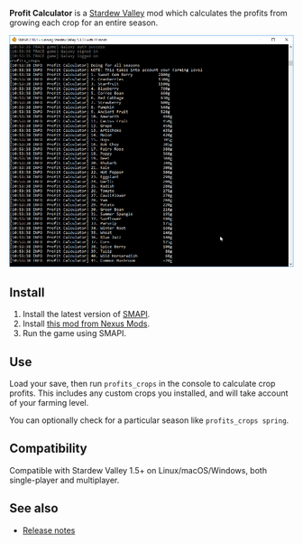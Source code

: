 ﻿**Profit Calculator** is a [Stardew Valley](http://stardewvalley.net/) mod which calculates the
profits from growing each crop for an entire season.

![](screenshot.png)

## Install
1. Install the latest version of [SMAPI](https://smapi.io).
2. Install [this mod from Nexus Mods](http://www.nexusmods.com/stardewvalley/mods/3378).
3. Run the game using SMAPI.

## Use
Load your save, then run `profits_crops` in the console to calculate crop profits. This includes
any custom crops you installed, and will take account of your farming level.

You can optionally check for a particular season like `profits_crops spring`.

## Compatibility
Compatible with Stardew Valley 1.5+ on Linux/macOS/Windows, both single-player and multiplayer.

## See also
* [Release notes](release-notes.md)
